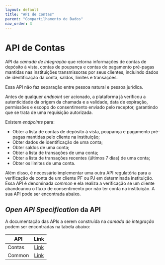 ```yaml
---
layout: default
title: "API de Contas"
parent: "Compartilhamento de Dados"
nav_order: 3
---
```


# API de Contas

API da *camada de integração* que retorna informações de contas de depósito à vista, contas de poupança e contas de pagamento pré-pagas mantidas nas instituições transmissoras por seus clientes, incluindo dados de identificação da conta, saldos, limites e transações.

Essa API não faz separação entre pessoa natural e pessoa jurídica.

Antes de qualquer *endpoint* ser acionado, a plataforma já verificou a autenticidade da origem da chamada e a validade, data de expiração, permissões e escopo do consentimento enviado pelo receptor, garantindo que se trata de uma requisição autorizada.

Existem *endpoints* para:

- Obter a lista de contas de depósito à vista, poupança e pagamento pré-pagas mantidas pelo cliente na instituição;
- Obter dados de identificação de uma conta;
- Obter saldos de uma conta;
- Obter a lista de transações de uma conta;
- Obter a lista de transações recentes (últimos 7 dias) de uma conta;
- Obter os limites de uma conta.

Além disso, é necessário implementar uma outra API regulatória para a verificação de conta de um cliente PF ou PJ em determinada instituição. Essa API é denominada _common_ e ela realiza a verificação se um cliente abandounou o fluxo de consentimento por não ter conta na instituição. A sua API pode ser encontrada abaixo.

## *Open API Specification* da API

A documentação das APIs a serem construída na *camada de integração* podem ser encontradas na tabela abaixo:

|API            |Link               |
|---------------|:-----------------:|
|Contas         |[Link][API-Contas] |
|Common         |[Link][API-Common] |

[API-Contas]: ../swagger-ui/index.html?api=Contas
[API-Common]: ../swagger-ui/index.html?api=Opus-Commons